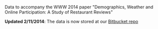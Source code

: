 Data to accompany the WWW 2014 paper "Demographics, Weather and Online Participation: A Study of Restaurant Reviews"

**Updated 2/11/2014**: The data is now stored at our [Bitbucket repo](https://bitbucket.org/compsocial/www14-restaurant-data)
